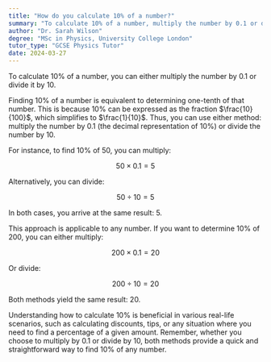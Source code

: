 ```yaml
---
title: "How do you calculate 10% of a number?"
summary: "To calculate 10% of a number, multiply the number by 0.1 or divide it by 10."
author: "Dr. Sarah Wilson"
degree: "MSc in Physics, University College London"
tutor_type: "GCSE Physics Tutor"
date: 2024-03-27
---
```


To calculate 10% of a number, you can either multiply the number by $0.1$ or divide it by $10$.

Finding 10% of a number is equivalent to determining one-tenth of that number. This is because $10\%$ can be expressed as the fraction $\frac{10}{100}$, which simplifies to $\frac{1}{10}$. Thus, you can use either method: multiply the number by $0.1$ (the decimal representation of $10\%$) or divide the number by $10$.

For instance, to find $10\%$ of $50$, you can multiply:

$$
50 \times 0.1 = 5
$$

Alternatively, you can divide:

$$
50 \div 10 = 5
$$

In both cases, you arrive at the same result: $5$.

This approach is applicable to any number. If you want to determine $10\%$ of $200$, you can either multiply:

$$
200 \times 0.1 = 20
$$

Or divide:

$$
200 \div 10 = 20
$$

Both methods yield the same result: $20$.

Understanding how to calculate $10\%$ is beneficial in various real-life scenarios, such as calculating discounts, tips, or any situation where you need to find a percentage of a given amount. Remember, whether you choose to multiply by $0.1$ or divide by $10$, both methods provide a quick and straightforward way to find $10\%$ of any number.
    